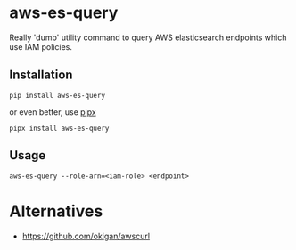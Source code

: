 # aws-es-query

Really 'dumb' utility command to query AWS elasticsearch endpoints which use
IAM policies.


## Installation

    pip install aws-es-query
    
or even better, use [pipx](https://github.com/pipxproject/pipx)

    pipx install aws-es-query
    
## Usage
    aws-es-query --role-arn=<iam-role> <endpoint>


# Alternatives

 - https://github.com/okigan/awscurl
